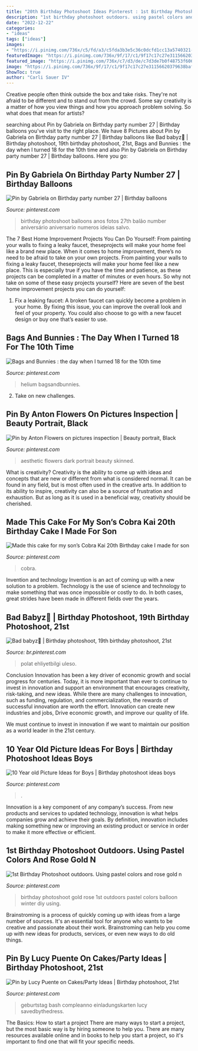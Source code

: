 ```yaml
---
title: "20th Birthday Photoshoot Ideas Pinterest : 1st Birthday Photoshoot Outdoors. Using Pastel Colors And Rose Gold N"
description: "1st birthday photoshoot outdoors. using pastel colors and rose gold n"
date: "2022-12-22"
categories:
- "ideas"
tags: ["ideas"]
images:
- "https://i.pinimg.com/736x/c5/fd/a3/c5fda3b3e5c36c0dcfd1cc13a5740321--gold-balloons-helium-balloons.jpg"
featuredImage: "https://i.pinimg.com/736x/9f/17/c1/9f17c17c27e31156620379638baf6a78.jpg"
featured_image: "https://i.pinimg.com/736x/c7/d3/de/c7d3de7b0f48753f6062cddb0a5b458b.jpg"
image: "https://i.pinimg.com/736x/9f/17/c1/9f17c17c27e31156620379638baf6a78.jpg"
ShowToc: true
author: "Carli Sauer IV"
---
```



Creative people often think outside the box and take risks. They're not afraid to be different and to stand out from the crowd. Some say creativity is a matter of how you view things and how you approach problem solving. So what does that mean for artists?

	

		
searching about Pin by Gabriela on Birthday party number 27 | Birthday balloons you've visit to the right place. We have 8 Pictures about Pin by Gabriela on Birthday party number 27 | Birthday balloons like Bad babyz🦋 | Birthday photoshoot, 19th birthday photoshoot, 21st, Bags and Bunnies : the day when I turned 18 for the 10th time and also Pin by Gabriela on Birthday party number 27 | Birthday balloons. Here you go:
		
    
## Pin By Gabriela On Birthday Party Number 27 | Birthday Balloons

<img loading=lazy src="https://i.pinimg.com/736x/76/93/44/7693441b891da028eb738e19c76a7fc2.jpg" onerror="this.onerror=null;this.src='https://tse1.mm.bing.net/th?id=OIP.Qcgm-1QK1WioMcXaqDuhiwHaLG&amp;pid=15.1';" alt="Pin by Gabriela on Birthday party number 27 | Birthday balloons">

_Source: pinterest.com_

>birthday photoshoot balloons anos fotos 27th balão number aniversário aniversario numeros ideias salvo. 

	

The 7 Best Home Improvement Projects You Can Do Yourself: From painting your walls to fixing a leaky faucet, theseprojects will make your home feel like a brand new place.
When it comes to home improvement, there’s no need to be afraid to take on your own projects. From painting your walls to fixing a leaky faucet, theseprojects will make your home feel like a new place. This is especially true if you have the time and patience, as these projects can be completed in a matter of minutes or even hours. So why not take on some of these easy projects yourself? Here are seven of the best home improvement projects you can do yourself: 
1. Fix a leaking faucet: A broken faucet can quickly become a problem in your home. By fixing this issue, you can improve the overall look and feel of your property. You could also choose to go with a new faucet design or buy one that’s easier to use.


    
## Bags And Bunnies : The Day When I Turned 18 For The 10th Time

<img loading=lazy src="https://i.pinimg.com/736x/c5/fd/a3/c5fda3b3e5c36c0dcfd1cc13a5740321--gold-balloons-helium-balloons.jpg" onerror="this.onerror=null;this.src='https://tse4.mm.bing.net/th?id=OIP.mX-e6z6ttXlC3JKl8-ULLAHaLH&amp;pid=15.1';" alt="Bags and Bunnies : the day when I turned 18 for the 10th time">

_Source: pinterest.com_

>helium bagsandbunnies. 

	

2. Take on new challenges.

    
## Pin By Anton Flowers On Pictures Inspection | Beauty Portrait, Black

<img loading=lazy src="https://i.pinimg.com/736x/c5/d6/ac/c5d6ac8acf1fd56276320585ff2bcf91--dark-skinned-women-black-girls.jpg" onerror="this.onerror=null;this.src='https://tse4.mm.bing.net/th?id=OIP.wzUB6imT2ITByY2FcD-9NAHaLH&amp;pid=15.1';" alt="Pin by Anton Flowers on pictures inspection | Beauty portrait, Black">

_Source: pinterest.com_

>aesthetic flowers dark portrait beauty skinned. 

	

What is creativity?
Creativity is the ability to come up with ideas and concepts that are new or different from what is considered normal. It can be found in any field, but is most often used in the creative arts. In addition to its ability to inspire, creativity can also be a source of frustration and exhaustion. But as long as it is used in a beneficial way, creativity should be cherished.

    
## Made This Cake For My Son’s Cobra Kai 20th Birthday Cake I Made For Son

<img loading=lazy src="https://i.pinimg.com/736x/c7/d3/de/c7d3de7b0f48753f6062cddb0a5b458b.jpg" onerror="this.onerror=null;this.src='https://tse2.mm.bing.net/th?id=OIP.-HDP5iYLaRxNKruJyjnD3wHaJ3&amp;pid=15.1';" alt="Made this cake for my son’s Cobra Kai 20th Birthday cake I made for son">

_Source: pinterest.com_

>cobra. 

	

Invention and technology
Invention is an act of coming up with a new solution to a problem. Technology is the use of science and technology to make something that was once impossible or costly to do. In both cases, great strides have been made in different fields over the years.

    
## Bad Babyz🦋 | Birthday Photoshoot, 19th Birthday Photoshoot, 21st

<img loading=lazy src="https://i.pinimg.com/originals/d0/bb/47/d0bb4790b2a977ce800fb42a96e6c832.jpg" onerror="this.onerror=null;this.src='https://tse3.mm.bing.net/th?id=OIP.hqUs2UkGuyw1JwtrvYrCigHaOt&amp;pid=15.1';" alt="Bad babyz🦋 | Birthday photoshoot, 19th birthday photoshoot, 21st">

_Source: br.pinterest.com_

>polat ehliyetbilgi uleso. 

	

Conclusion
Innovation has been a key driver of economic growth and social progress for centuries. Today, it is more important than ever to continue to invest in innovation and support an environment that encourages creativity, risk-taking, and new ideas.
While there are many challenges to innovation, such as funding, regulation, and commercialization, the rewards of successful innovation are worth the effort. Innovation can create new industries and jobs, Drive economic growth, and improve our quality of life.

We must continue to invest in innovation if we want to maintain our position as a world leader in the 21st century.

    
## 10 Year Old Picture Ideas For Boys | Birthday Photoshoot Ideas Boys

<img loading=lazy src="https://i.pinimg.com/736x/49/c1/95/49c195a67c2bff598a7aedba81db5b24.jpg" onerror="this.onerror=null;this.src='https://tse3.mm.bing.net/th?id=OIP.vyJmk0etsgUjwTZHORHvFwHaLH&amp;pid=15.1';" alt="10 Year old Picture Ideas for Boys | Birthday photoshoot ideas boys">

_Source: pinterest.com_

>. 

	

Innovation is a key component of any company’s success. From new products and services to updated technology, innovation is what helps companies grow and achieve their goals. By definition, innovation includes making something new or improving an existing product or service in order to make it more effective or efficient.

    
## 1st Birthday Photoshoot Outdoors. Using Pastel Colors And Rose Gold N

<img loading=lazy src="https://i.pinimg.com/736x/9f/17/c1/9f17c17c27e31156620379638baf6a78.jpg" onerror="this.onerror=null;this.src='https://tse2.mm.bing.net/th?id=OIP.oNUFMMRD1HzNKHg3wAYKSQHaLJ&amp;pid=15.1';" alt="1st Birthday Photoshoot outdoors. Using pastel colors and rose gold n">

_Source: pinterest.com_

>birthday photoshoot gold rose 1st outdoors pastel colors balloon winter diy using. 

	

Brainstroming is a process of quickly coming up with ideas from a large number of sources. It's an essential tool for anyone who wants to be creative and passionate about their work. Brainstroming can help you come up with new ideas for products, services, or even new ways to do old things.

    
## Pin By Lucy Puente On Cakes/Party Ideas | Birthday Photoshoot, 21st

<img loading=lazy src="https://i.pinimg.com/736x/27/65/bc/2765bccac6e3c08654637cb72b4bb569.jpg" onerror="this.onerror=null;this.src='https://tse3.mm.bing.net/th?id=OIP.rycxawnjd7uWVvNkHTtPLgHaK-&amp;pid=15.1';" alt="Pin by Lucy Puente on Cakes/Party Ideas | Birthday photoshoot, 21st">

_Source: pinterest.com_

>geburtstag bash compleanno einladungskarten lucy savedbythedress. 

	

The Basics: How to start a project
There are many ways to start a project, but the most basic way is by hiring someone to help you. There are many resources available online and in books to help you start a project, so it's important to find one that will fit your specific needs.


